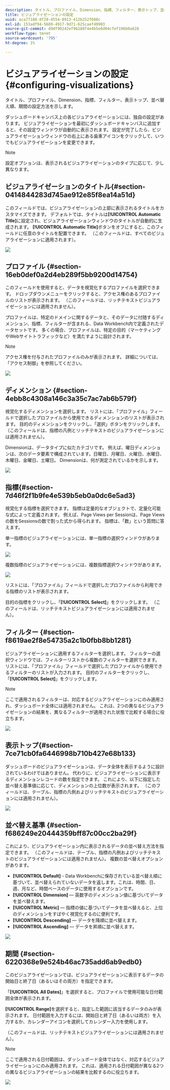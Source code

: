 ```yaml
---
description: タイトル、プロファイル、Dimension、指標、フィルター、表示トップ、並べ替え順、期間の設定方法を示します。
title: ビジュアライゼーションの設定
uuid: aca77188-8f28-4554-8913-412b252f688c
exl-id: 153adf94-5689-4917-9d71-625caef49903
source-git-commit: d9df90242ef96188f4e4b5e6d04cfef196b0a628
workflow-type: tm+mt
source-wordcount: '795'
ht-degree: 1%

---
```


# ビジュアライゼーションの設定{#configuring-visualizations}

タイトル、プロファイル、Dimension、指標、フィルター、表示トップ、並べ替え順、期間の設定方法を示します。

ダッシュボードキャンバス上の各ビジュアライゼーションには、独自の設定があります。 ビジュアライゼーションを最初にダッシュボードキャンバスに追加すると、その設定ウィンドウが自動的に表示されます。 設定が完了したら、ビジュアライゼーションウィンドウの右上にある歯車アイコンをクリックして、いつでもビジュアライゼーションを変更できます。

>[!NOTE]
>
>設定オプションは、表示されるビジュアライゼーションのタイプに応じて、少し異なります。

## ビジュアライゼーションのタイトル{#section-0414844283d745ae912e85f8ea14a51d}

このフィールドでは、ビジュアライゼーションの上部に表示されるタイトルをカスタマイズできます。 デフォルトでは、タイトルは&#x200B;**[!UICONTROL Automatic Title]**&#x200B;に設定され、ビジュアライゼーションウィンドウのタイトルが自動的に生成されます。 **[!UICONTROL Automatic Title]**&#x200B;ボタンをオフにすると、このフィールドに任意のタイトルを配置できます。 （このフィールドは、すべてのビジュアライゼーションに適用されます）。

![](assets/title.png)

## プロファイル {#section-16eb0def0a2d4eb289f5bb9200d14754}

このフィールドを使用すると、データを視覚化するプロファイルを選択できます。 ドロップダウンメニューをクリックすると、アクセス権のあるプロファイルのリストが表示されます。 （このフィールドは、リッチテキストビジュアライゼーションには適用されません）。

プロファイルは、特定のドメインに関するデータと、そのデータに付随するディメンション、指標、フィルターが含まれる、Data Workbench内で定義されたデータセットです。 多くの場合、プロファイルは、特定の目的（マーケティングやWebサイトトラフィックなど）を満たすように設計されます。

>[!NOTE]
>
>アクセス権を付与されたプロファイルのみが表示されます。 詳細については、「アクセス制御」を参照してください。

![](assets/profile.png)

## ディメンション {#section-4ebb8c4308a146c3a35c7ac7ab6b579f}

視覚化するディメンションを選択します。 リストには、「プロファイル」フィールドで選択したプロファイルから使用できるディメンションのリストが表示されます。 目的のディメンションをクリックし、「選択」ボタンをクリックします。 （このフィールドは、指標の凡例とリッチテキストのビジュアライゼーションには適用されません）。

Dimensionは、データタイプに似たカテゴリです。 例えば、曜日ディメンションは、次のデータ要素で構成されています。日曜日、月曜日、火曜日、水曜日、木曜日、金曜日、土曜日。 Dimensionは、何が測定されているかを示します。

![](assets/dimension.png)

## 指標{#section-7d46f2f1b9fe4e539b5eb0a0dc6e5ad3}

視覚化する指標を選択できます。 指標は定量的なオブジェクトで、定量化可能な式によって定義されます。 例えば、Page Views per Sessionは、Page Viewsの数をSessionsの数で割った式から得られます。 指標は、「数」という質問に答えます。

単一指標のビジュアライゼーションには、単一指標の選択ウィンドウがあります。

![](assets/metrics2.png)

複数指標のビジュアライゼーションには、複数指標選択ウィンドウがあります。

![](assets/metrics.png)

リストには、「プロファイル」フィールドで選択したプロファイルから利用できる指標のリストが表示されます。

目的の指標をクリックし、「**[!UICONTROL Select]**」をクリックします。 （このフィールドは、リッチテキストビジュアライゼーションには適用されません）。

## フィルター {#section-f8619ae2f8e54735a2c1b0fbb8bb1281}

ビジュアライゼーションに適用するフィルターを選択します。 フィルターの選択ウィンドウでは、フィルターリストから複数のフィルターを選択できます。 リストには、「プロファイル」フィールドで選択したプロファイルから使用できるフィルターのリストが入力されます。 目的のフィルターをクリックし、「**[!UICONTROL Select]**」をクリックします。

>[!NOTE]
>
>ここで適用されるフィルターは、対応するビジュアライゼーションにのみ適用され、ダッシュボード全体には適用されません。 これは、2つの異なるビジュアライゼーションの結果を、異なるフィルターが適用された状態で比較する場合に役立ちます。

![](assets/filter.png)

## 表示トップ{#section-7ce71cb0fa6446998b710b427e68b133}

ダッシュボードのビジュアライゼーションは、データ全体を表示するように設計されているわけではありません。 代わりに、ビジュアライゼーションに表示するディメンションレコードの数を指定できます。 これにより、以下に指定した並べ替え基準値に応じて、ディメンションの上位数が表示されます。 （このフィールドは、テーブル、指標の凡例およびリッチテキストのビジュアライゼーションには適用されません）。

![](assets/display_top.png)

## 並べ替え基準 {#section-f686249e20444359bff87c00cc2ba29f}

これにより、ビジュアライゼーション内に表示されるデータの並べ替え方法を指定できます。 （このフィールドは、テーブル、指標の凡例およびリッチテキストのビジュアライゼーションには適用されません）。 複数の並べ替えオプションがあります。

* **[!UICONTROL Default]** - Data Workbenchに保存されている並べ替え順に基づいて、並べ替えられていないデータを返します。これは、時間、日、週、月など、時間ベースのデータに使用するオプションです。
* **[!UICONTROL Dimension]**  — 英数字のディメンション値に基づいてデータを並べ替えます。
* **[!UICONTROL Metric]**  — 指標の値に基づいてデータを並べ替えると、上位のディメンションをすばやく視覚化するのに便利です。
* **[!UICONTROL Descending]**  — データを降順に並べ替えます。
* **[!UICONTROL Ascending]**  — データを昇順に並べ替えます。

![](assets/sort_by.png)

## 期間 {#section-6220368e9e524b46ac735add6ab9edb0}

このビジュアライゼーションでは、ビジュアライゼーションに表示するデータの開始日と終了日（あるいはその両方）を指定できます。

「**[!UICONTROL All Dates]**」を選択すると、プロファイルで使用可能な日付範囲全体が表示されます。

**[!UICONTROL Range]**&#x200B;を選択すると、指定した範囲に該当するデータのみが表示されます。 日付範囲を入力するには、開始日と終了日（あるいは両方）を入力するか、カレンダーアイコンを選択してカレンダー入力を使用します。

（このフィールドは、リッチテキストビジュアライゼーションには適用されません）。

>[!NOTE]
>
>ここで適用される日付範囲は、ダッシュボード全体ではなく、対応するビジュアライゼーションにのみ適用されます。 これは、適用される日付範囲が異なる2つの異なるビジュアライゼーションの結果を比較するのに役立ちます。

![](assets/time_period.png)
